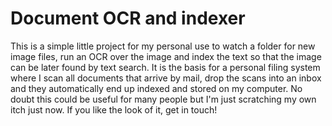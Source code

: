 # Document OCR and indexer

This is a simple little project for my personal use to watch a folder for new
image files, run an OCR over the image and index the text so that the image
can be later found by text search. It is the basis for a personal filing
system where I scan all documents that arrive by mail, drop the scans into
an inbox and they automatically end up indexed and stored on my computer. No
doubt this could be useful for many people but I'm just scratching my own
itch just now. If you like the look of it, get in touch!
